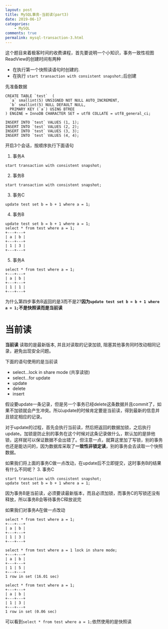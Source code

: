 ```yaml
---
layout: post
title: MySQL事务-当前读(part3)
date: 2019-06-17
categories:
    - MySQL
comments: true
permalink: mysql-transaction-3.html
---
```


这个题目来着极客时间的收费课程，首先要说明一个小知识，事务一致性视图ReadView的创建时间有两种

- 在执行第一个快照读语句时创建的.
- 在执行 `start transaction with consistent snapshot;`后创建

先准备数据

```
CREATE TABLE `test`  (
  `a` smallint(5) UNSIGNED NOT NULL AUTO_INCREMENT,
  `b` smallint(5) NULL DEFAULT NULL,
  PRIMARY KEY (`a`) USING BTREE
) ENGINE = InnoDB CHARACTER SET = utf8 COLLATE = utf8_general_ci;

INSERT INTO `test` VALUES (1, 1);
INSERT INTO `test` VALUES (2, 2);
INSERT INTO `test` VALUES (3, 3);
INSERT INTO `test` VALUES (4, 4);
```

开启3个会话，按顺序执行下面语句

1. 事务A
```
start transaction with consistent snapshot;
```

2. 事务B
```
start transaction with consistent snapshot;
```

3. 事务C
```
update test set b = b + 1 where a = 1;
```

4. 事务B
```
update test set b = b + 1 where a = 1;
select * from test where a = 1;
+---+---+
| a | b |
+---+---+
| 1 | 3 |
+---+---+
```

5. 事务A
```
select * from test where a = 1;
+---+---+
| a | b |
+---+---+
| 1 | 1 |
+---+---+
```
为什么第四步事务B返回的是3而不是2?**因为`update test set b = b + 1 where a = 1;`不是快照读而是当前读**

# 当前读
**当前读**  读取的是最新版本, 并且对读取的记录加锁, 阻塞其他事务同时改动相同记录，避免出现安全问题。

下面的语句使用的是当前读

- select...lock in share mode (共享读锁)
- select...for update
- update
- delete
- insert

假设要update一条记录，但是另一个事务已经delete这条数据并且commit了，如果不加锁就会产生冲突。所以update的时候肯定要是当前读，得到最新的信息并且锁定相应的记录。

对于update的过程，首先会执行当前读，然后把返回的数据加锁，之后执行update。加锁是防止别的事务在这个时候对这条记录做什么，默认加的是排他锁，这样就可以保证数据不会出错了。但注意一点，就算这里加了写锁，别的事务也还是能访问的，因为数据库采取了**一致性非锁定读**，别的事务会去读取一个快照数据。

如果我们将上面的事务C做一点改动，在update后不立即提交，这时事务B的结果有什么不同呢？
3. 事务C
```
start transaction with consistent snapshot;
update test set b = b + 1 where a = 1;
```
因为事务B是当前读，必须要读最新版本，而且必须加锁，而事务C的写锁还没有释放，所以事务B会等待事务C释放说完

如果我们对事务A在做一点改动
```
select * from test where a = 1;
+---+---+
| a | b |
+---+---+
| 1 | 3 |
+---+---+

select * from test where a = 1 lock in share mode;
+---+---+
| a | b |
+---+---+
| 1 | 5 |
+---+---+
1 row in set (16.01 sec)

select * from test where a = 1;
+---+---+
| a | b |
+---+---+
| 1 | 3 |
+---+---+
1 row in set (0.06 sec)
```
可以看到`select * from test where a = 1;`依然使用的是快照读
